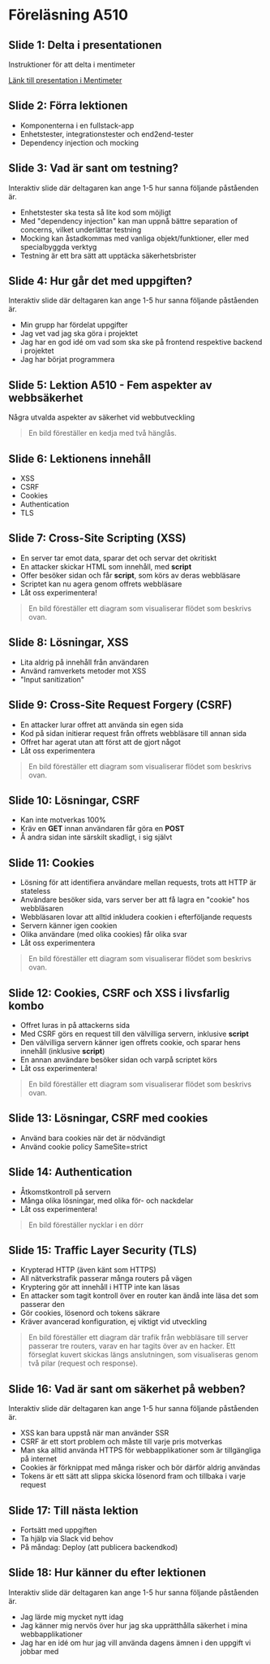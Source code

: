 # Föreläsning A510

## Slide 1: Delta i presentationen
Instruktioner för att delta i mentimeter

[Länk till presentation i Mentimeter](https://www.menti.com/alo97nf1jwp8)

## Slide 2: Förra lektionen
* Komponenterna i en fullstack-app
* Enhetstester, integrationstester och end2end-tester
* Dependency injection och mocking

## Slide 3: Vad är sant om testning?
Interaktiv slide där deltagaren kan ange 1-5 hur sanna följande påståenden är.

* Enhetstester ska testa så lite kod som möjligt
* Med "dependency injection" kan man uppnå bättre separation of concerns, vilket underlättar testning
* Mocking kan åstadkommas med vanliga objekt/funktioner, eller med specialbyggda verktyg
* Testning är ett bra sätt att upptäcka säkerhetsbrister

## Slide 4: Hur går det med uppgiften?
Interaktiv slide där deltagaren kan ange 1-5 hur sanna följande påståenden är.

* Min grupp har fördelat uppgifter
* Jag vet vad jag ska göra i projektet
* Jag har en god idé om vad som ska ske på frontend respektive backend i projektet
* Jag har börjat programmera

## Slide 5: Lektion A510 - Fem aspekter av webbsäkerhet
Några utvalda aspekter av säkerhet vid webbutveckling

> En bild föreställer en kedja med två hänglås.

## Slide 6: Lektionens innehåll
* XSS
* CSRF
* Cookies
* Authentication
* TLS

## Slide 7: Cross-Site Scripting (XSS)
* En server tar emot data, sparar det och servar det okritiskt
* En attacker skickar HTML som innehåll, med **script**
* Offer besöker sidan och får **script**, som körs av deras webbläsare
* Scriptet kan nu agera genom offrets webbläsare
* Låt oss experimentera!

> En bild föreställer ett diagram som visualiserar flödet som beskrivs ovan.

## Slide 8: Lösningar, XSS
* Lita aldrig på innehåll från användaren
* Använd ramverkets metoder mot XSS
* "Input sanitization"

## Slide 9: Cross-Site Request Forgery (CSRF)
* En attacker lurar offret att använda sin egen sida
* Kod på sidan initierar request från offrets webbläsare till annan sida
* Offret har agerat utan att först att de gjort något
* Låt oss experimentera

> En bild föreställer ett diagram som visualiserar flödet som beskrivs ovan.

## Slide 10: Lösningar, CSRF
* Kan inte motverkas 100%
* Kräv en **GET** innan användaren får göra en **POST**
* Å andra sidan inte särskilt skadligt, i sig självt

## Slide 11: Cookies
* Lösning för att identifiera användare mellan requests, trots att HTTP är stateless
* Användare besöker sida, vars server ber att få lagra en "cookie" hos webbläsaren
* Webbläsaren lovar att alltid inkludera cookien i efterföljande requests
* Servern känner igen cookien
* Olika användare (med olika cookies) får olika svar
* Låt oss experimentera

> En bild föreställer ett diagram som visualiserar flödet som beskrivs ovan.

## Slide 12: Cookies, CSRF och XSS i livsfarlig kombo
* Offret luras in på attackerns sida
* Med CSRF görs en request till den välvilliga servern, inklusive **script**
* Den välvilliga servern känner igen offrets cookie, och sparar hens innehåll (inklusive **script**)
* En annan användare besöker sidan och varpå scriptet körs
* Låt oss experimentera!

> En bild föreställer ett diagram som visualiserar flödet som beskrivs ovan.

## Slide 13: Lösningar, CSRF med cookies
* Använd bara cookies när det är nödvändigt
* Använd cookie policy SameSite=strict

## Slide 14: Authentication
* Åtkomstkontroll på servern
* Många olika lösningar, med olika för- och nackdelar
* Låt oss experimentera!

> En bild föreställer nycklar i en dörr

## Slide 15: Traffic Layer Security (TLS)
* Krypterad HTTP (även känt som HTTPS)
* All nätverkstrafik passerar många routers på vägen
* Kryptering gör att innehåll i HTTP inte kan läsas
* En attacker som tagit kontroll över en router kan ändå inte läsa det som passerar den
* Gör cookies, lösenord och tokens säkrare
* Kräver avancerad konfiguration, ej viktigt vid utveckling

> En bild föreställer ett diagram där trafik från webbläsare till server passerar tre
> routers, varav en har tagits över av en hacker. Ett förseglat kuvert skickas längs
> anslutningen, som visualiseras genom två pilar (request och response).

## Slide 16: Vad är sant om säkerhet på webben?
Interaktiv slide där deltagaren kan ange 1-5 hur sanna följande påståenden är.

* XSS kan bara uppstå när man använder SSR
* CSRF är ett stort problem och måste till varje pris motverkas
* Man ska alltid använda HTTPS för webbapplikationer som är tillgängliga på internet
* Cookies är förknippat med många risker och bör därför aldrig användas
* Tokens är ett sätt att slippa skicka lösenord fram och tillbaka i varje request

## Slide 17: Till nästa lektion
* Fortsätt med uppgiften
* Ta hjälp via Slack vid behov
* På måndag: Deploy (att publicera backendkod)

## Slide 18: Hur känner du efter lektionen
Interaktiv slide där deltagaren kan ange 1-5 hur sanna följande påståenden är.

* Jag lärde mig mycket nytt idag
* Jag känner mig nervös över hur jag ska upprätthålla säkerhet i mina webbapplikationer
* Jag har en idé om hur jag vill använda dagens ämnen i den uppgift vi jobbar med